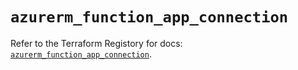 # `azurerm_function_app_connection`

Refer to the Terraform Registory for docs: [`azurerm_function_app_connection`](https://registry.terraform.io/providers/hashicorp/azurerm/3.74.0/docs/resources/function_app_connection).

